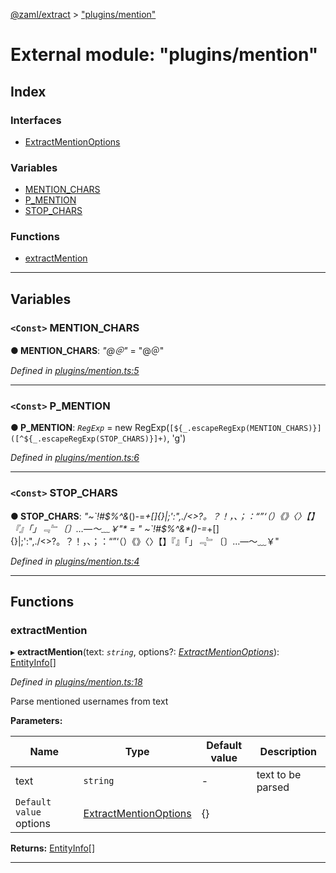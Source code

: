 [@zaml/extract](../README.md) > ["plugins/mention"](../modules/_plugins_mention_.md)

# External module: "plugins/mention"

## Index

### Interfaces

* [ExtractMentionOptions](../interfaces/_plugins_mention_.extractmentionoptions.md)

### Variables

* [MENTION_CHARS](_plugins_mention_.md#mention_chars)
* [P_MENTION](_plugins_mention_.md#p_mention)
* [STOP_CHARS](_plugins_mention_.md#stop_chars)

### Functions

* [extractMention](_plugins_mention_.md#extractmention)

---

## Variables

<a id="mention_chars"></a>

### `<Const>` MENTION_CHARS

**● MENTION_CHARS**: *"@＠"* = "@＠"

*Defined in [plugins/mention.ts:5](https://github.com/nexushubs/zaml-lang/blob/dba599e/packages/zaml-extract/src/plugins/mention.ts#L5)*

___
<a id="p_mention"></a>

### `<Const>` P_MENTION

**● P_MENTION**: *`RegExp`* =  new RegExp(`[${_.escapeRegExp(MENTION_CHARS)}]([^${_.escapeRegExp(STOP_CHARS)}]+)`, 'g')

*Defined in [plugins/mention.ts:6](https://github.com/nexushubs/zaml-lang/blob/dba599e/packages/zaml-extract/src/plugins/mention.ts#L6)*

___
<a id="stop_chars"></a>

### `<Const>` STOP_CHARS

**● STOP_CHARS**: *"~&#x60;!#$%^&amp;*()-&#x3D;_+[]\{}|;&#x27;:&quot;,./&lt;&gt;?。？！，、；：“”‘（）《》〈〉【】『』「」﹃﹄〔〕…—～﹏￥"* = "
 ~`!#$%^&*()-=_+[]\{}|;':",./<>?。？！，、；：“”‘（）《》〈〉【】『』「」﹃﹄〔〕…—～﹏￥"

*Defined in [plugins/mention.ts:4](https://github.com/nexushubs/zaml-lang/blob/dba599e/packages/zaml-extract/src/plugins/mention.ts#L4)*

___

## Functions

<a id="extractmention"></a>

###  extractMention

▸ **extractMention**(text: *`string`*, options?: *[ExtractMentionOptions](../interfaces/_plugins_mention_.extractmentionoptions.md)*): [EntityInfo](../interfaces/_types_.entityinfo.md)[]

*Defined in [plugins/mention.ts:18](https://github.com/nexushubs/zaml-lang/blob/dba599e/packages/zaml-extract/src/plugins/mention.ts#L18)*

Parse mentioned usernames from text

**Parameters:**

| Name | Type | Default value | Description |
| ------ | ------ | ------ | ------ |
| text | `string` | - |  text to be parsed |
| `Default value` options | [ExtractMentionOptions](../interfaces/_plugins_mention_.extractmentionoptions.md) |  {} |

**Returns:** [EntityInfo](../interfaces/_types_.entityinfo.md)[]

___

